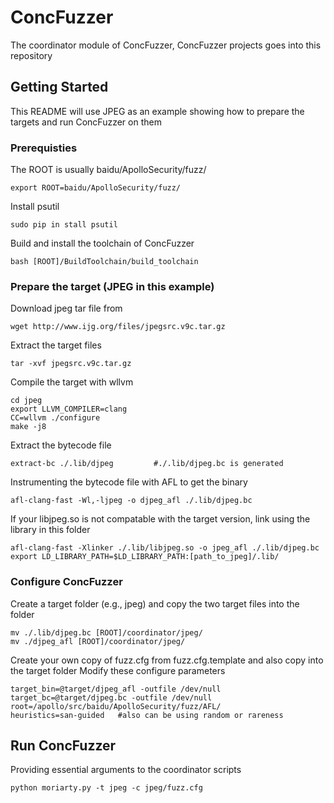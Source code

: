 # ConcFuzzer 
The coordinator module of ConcFuzzer, ConcFuzzer projects goes into this repository

## Getting Started

This README will use JPEG as an example showing how to prepare the targets and run  ConcFuzzer on them

### Prerequisties
The ROOT is usually baidu/ApolloSecurity/fuzz/
```
export ROOT=baidu/ApolloSecurity/fuzz/
```
Install psutil
```
sudo pip in stall psutil
```
Build and install the toolchain of ConcFuzzer
```
bash [ROOT]/BuildToolchain/build_toolchain
```
### Prepare the target (JPEG in this example)

Download jpeg tar file from
```
wget http://www.ijg.org/files/jpegsrc.v9c.tar.gz
```
Extract the target files
```
tar -xvf jpegsrc.v9c.tar.gz
```
Compile the target with wllvm
```
cd jpeg
export LLVM_COMPILER=clang
CC=wllvm ./configure
make -j8
```
Extract the bytecode file 
```
extract-bc ./.lib/djpeg 		#./.lib/djpeg.bc is generated
```
Instrumenting the bytecode file with AFL to get the binary
```
afl-clang-fast -Wl,-ljpeg -o djpeg_afl ./.lib/djpeg.bc
```
If your libjpeg.so is not compatable with the target version, link using the library in this folder
```
afl-clang-fast -Xlinker ./.lib/libjpeg.so -o jpeg_afl ./.lib/djpeg.bc
export LD_LIBRARY_PATH=$LD_LIBRARY_PATH:[path_to_jpeg]/.lib/
```
### Configure ConcFuzzer
Create a target folder (e.g., jpeg) and copy the two target files into the folder 
```
mv ./.lib/djpeg.bc [ROOT]/coordinator/jpeg/
mv ./djpeg_afl [ROOT]/coordinator/jpeg/
```
Create your own copy of fuzz.cfg from fuzz.cfg.template and also copy into the target folder
Modify these configure parameters
```
target_bin=@target/djpeg_afl -outfile /dev/null
target_bc=@target/djpeg.bc -outfile /dev/null
root=/apollo/src/baidu/ApolloSecurity/fuzz/AFL/
heuristics=san-guided   #also can be using random or rareness
```
## Run ConcFuzzer
Providing essential arguments to the coordinator scripts
```
python moriarty.py -t jpeg -c jpeg/fuzz.cfg 
```







